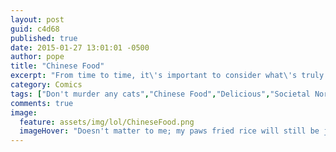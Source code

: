```yaml
---
layout: post
guid: c4d68
published: true
date: 2015-01-27 13:01:01 -0500
author: pope
title: "Chinese Food"
excerpt: "From time to time, it\'s important to consider what\'s truly important to us, because at any moment, a horrifying truth could be revealed onto the masses and change our very perception of life. Or, you know, keep it basically the same. "
category: Comics
tags: ["Don't murder any cats","Chinese Food","Delicious","Societal Norms Are Stupid","How It's Made","I Could Really Go For Some Lo Mein Right Now","Letters From Scott","cats"]
comments: true 
image:
  feature: assets/img/lol/ChineseFood.png
  imageHover: "Doesn't matter to me; my paws fried rice will still be just as delicious."
---
```


